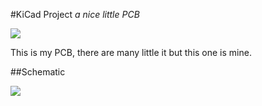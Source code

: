 #KiCad Project
*a nice little PCB*

![](USB_to_UART/poster.png)

This is my PCB, there are many little it but this one is mine.

##Schematic

![](USB_to_UART/schematic.png) 
